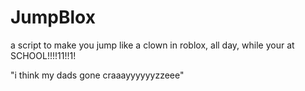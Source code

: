 # JumpBlox

a script to make you jump like a clown in roblox, all day, while your at SCHOOL!!!!11!!1!    

"i think my dads gone craaayyyyyyzzeee"
